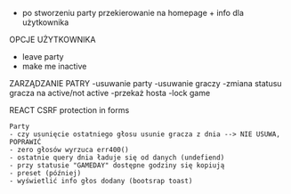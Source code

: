 - po stworzeniu party przekierowanie na homepage + info dla użytkownika

OPCJE UŻYTKOWNIKA
- leave party
- make me inactive


ZARZĄDZANIE PATRY
-usuwanie party
-usuwanie graczy
-zmiana statusu gracza na active/not active
-przekaż hosta
-lock game


REACT
CSRF protection in forms

    Party
    - czy usunięcie ostatniego głosu usunie gracza z dnia --> NIE USUWA, POPRAWIĆ
    - zero głosów wyrzuca err400()
    - ostatnie query dnia ładuje się od danych (undefiend)
    - przy statusie "GAMEDAY" dostępne godziny się kopiują
    - preset (później)
    - wyświetlić info głos dodany (bootsrap toast)





